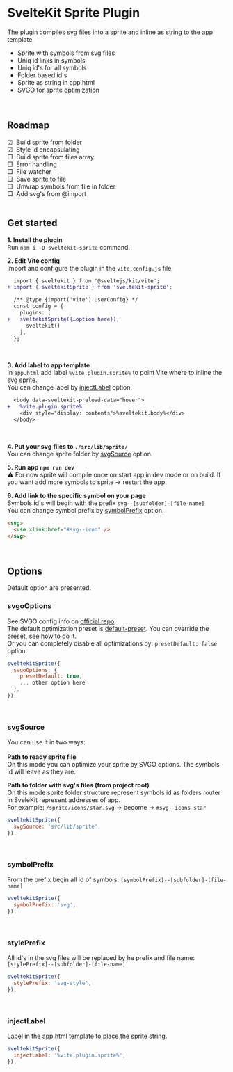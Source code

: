 # SvelteKit Sprite Plugin

The plugin compiles svg files into a sprite and inline as string to the app template.<br>
- Sprite with symbols from svg files
- Uniq id links in symbols
- Uniq id's for all symbols
- Folder based id's
- Sprite as string in app.html
- SVGO for sprite optimization<br>
<br>

## Roadmap
☑︎  Build sprite from folder<br>
☑︎  Style id encapsulating<br>
□  Build sprite from files array<br>
□  Error handling<br>
□  File watcher<br>
□  Save sprite to file<br>
□  Unwrap symbols from file in folder<br>
□  Add svg's from @import<br>
<br>

## Get started

**1. Install the plugin**<br>
Run `npm i -D sveltekit-sprite` command.<br>

**2. Edit Vite config**<br>
Import and configure the plugin in the `vite.config.js` file:<br>

```diff 
  import { sveltekit } from '@sveltejs/kit/vite';
+ import { sveltekitSprite } from 'sveltekit-sprite';

  /** @type {import('vite').UserConfig} */
  const config = {
    plugins: [
+   sveltekitSprite({…option here}),
      sveltekit()
    ],
  };
```
<br>

**3. Add label to app template**<br>
In `app.html` add label `%vite.plugin.sprite%` to point Vite where to inline the svg sprite.<br>
You can change label by [injectLabel](#injectlabel) option.<br>
```diff
  <body data-sveltekit-preload-data="hover">
+   %vite.plugin.sprite%
    <div style="display: contents">%sveltekit.body%</div>
  </body>
```
<br>

**4. Put your svg files to `./src/lib/sprite/`**<br>
You can change sprite folder by [svgSource](#svgsource) option.
<br>

**5. Run app `npm run dev`**<br>
⚠️ For now sprite will compile once on start app in dev mode or on build. If you want add more symbols to sprite → restart the app.
<br>

**6. Add link to the specific symbol on your page**<br>
Symbols id's will begin with the prefix `svg--[subfolder]-[file-name]`<br>
You can change symbol prefix by [symbolPrefix](#symbolprefix) option.
```html
<svg>
  <use xlink:href="#svg--icon" />
</svg>
```
<br>

## Options
Default option are presented. 
### svgoOptions
See SVGO config info on [official repo](https://github.com/svg/svgo).<br>
The default optimization preset is [default-preset](https://github.com/svg/svgo#default-preset). You can override the preset, see [how to do it](https://github.com/svg/svgo#default-preset).<br>
Or you can completely disable all optimizations by: `presetDefault: false` option.<br>

```javascript 
sveltekitSprite({
  svgoOptions: {
    presetDefault: true,
    ... other option here
  },
}),
```
<br>

### svgSource
You can use it in two ways:<br>
<br>
**Path to ready sprite file**<br>
On this mode you can optimize your sprite by SVGO options. The symbols id will leave as they are.<br>
  
**Path to folder with svg's files (from project root)**<br>
On this mode sprite folder structure represent symbols id as folders router in SveleKit represent addresses of app.<br>
For example: `/sprite/icons/star.svg` → become → `#svg--icons-star`

```javascript 
sveltekitSprite({
  svgSource: 'src/lib/sprite',
}),
```
<br>

### symbolPrefix
From the prefix begin all id of symbols: `[symbolPrefix]--[subfolder]-[file-name]` 
```javascript 
sveltekitSprite({
  symbolPrefix: 'svg',
}),
```
<br>

### stylePrefix
All id's in the svg files will be replaced by he prefix and file name: `[stylePrefix]--[subfolder]-[file-name]`

```javascript 
sveltekitSprite({
  stylePrefix: 'svg-style',
}),
```
<br>

### injectLabel
Label in the app.html template to place the sprite string. <br>

```javascript 
sveltekitSprite({
  injectLabel: '%vite.plugin.sprite%',
}),
```
